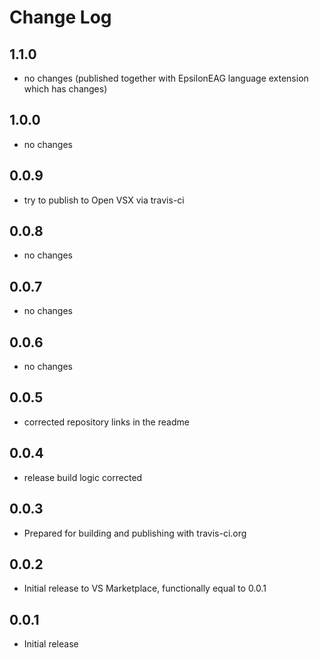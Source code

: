 # Change Log

## 1.1.0
- no changes (published together with EpsilonEAG language extension which has changes)

## 1.0.0
- no changes

## 0.0.9
- try to publish to Open VSX via travis-ci

## 0.0.8
- no changes

## 0.0.7
- no changes

## 0.0.6
- no changes

## 0.0.5
- corrected repository links in the readme 

## 0.0.4
- release build logic corrected

## 0.0.3
- Prepared for building and publishing with travis-ci.org

## 0.0.2
- Initial release to VS Marketplace, functionally equal to 0.0.1

## 0.0.1
- Initial release
